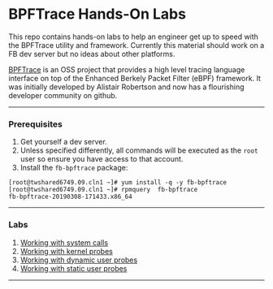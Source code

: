# BPFTrace Hands-On Labs

This repo contains hands-on labs to help an engineer get up to speed with the BPFTrace utility and framework. Currently  this material should work on a FB dev server but no ideas about other platforms.

[BPFTrace](https://github.com/iovisor/bpftrace) is an OSS project that provides a high level tracing language interface on top of the Enhanced Berkely Packet Filter (eBPF) framework. It was initially developed by Alistair Robertson and now has a flourishing developer community on github.

---

### Prerequisites

1. Get yourself a dev server.
1. Unless specified differently, all commands will be executed as the `root` user so ensure you have access to that account.
1. Install the `fb-bpftrace` package:

```
[root@twshared6749.09.cln1 ~]# yum install -q -y fb-bpftrace
[root@twshared6749.09.cln1 ~]# rpmquery  fb-bpftrace
fb-bpftrace-20190308-171433.x86_64
```


---

### Labs

1. [Working with system calls](syscalls.md)
1. [Working with kernel probes](kprobe.md)
1. [Working with dynamic user probes](uprobe.md)
1. [Working with static user probes](usdt.md)
---
